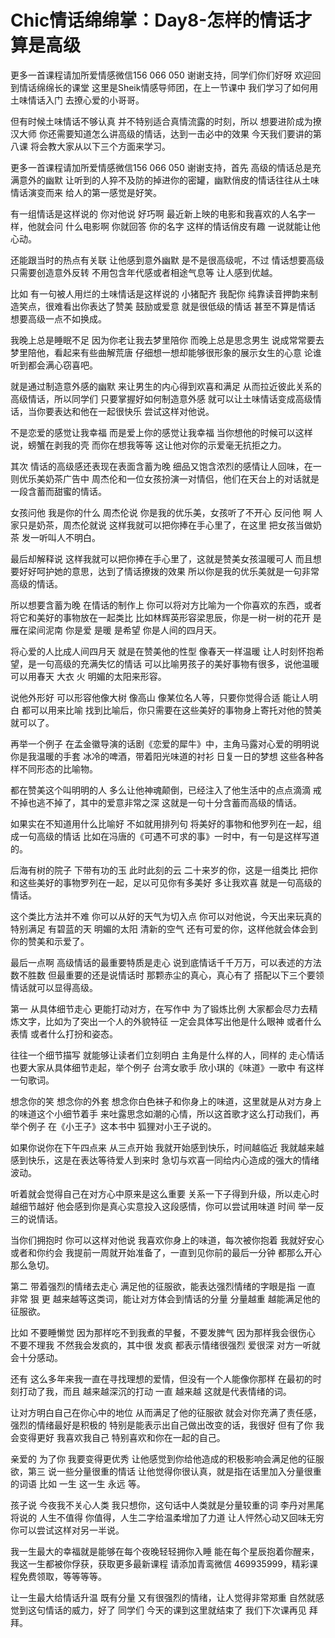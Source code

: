 # Chic情话绵绵掌：Day8-怎样的情话才算是高级

更多一首课程请加所爱情感微信156 066 050 谢谢支持，同学们你们好呀 欢迎回到情话绵绵长的课堂 这里是Sheik情感导师团，在上一节课中 我们学习了如何用土味情话入门 去撩心爱的小哥哥。

但有时候土味情话不够认真 并不特别适合真情流露的时刻，所以 想要进阶成为撩汉大师 你还需要知道怎么讲高级的情话，达到一击必中的效果 今天我们要讲的第八课 将会教大家从以下三个方面来学习。

更多一首课程请加所爱情感微信156 066 050 谢谢支持，首先 高级的情话总是充满意外的幽默 让听到的人猝不及防的掉进你的密罐，幽默俏皮的情话往往从土味情话演变而来 给人的第一感觉是好笑。

有一组情话是这样说的 你对他说 好巧啊 最近新上映的电影和我喜欢的人名字一样，他就会问 什么电影啊 你就回答 你的名字 这样的情话俏皮有趣 一说就能让他心动。

还能跟当时的热点有关联 让他感到意外幽默 是不是很高级呢，不过 情话想要高级 只需要创造意外反转 不用包含年代感或者相途气息等 让人感到优越。

比如 有一句被人用烂的土味情话是这样说的 小猪配齐 我配你 纯靠读音押韵来制造笑点，很难看出你表达了赞美 鼓励或爱意 就是很低级的情话 甚至不算是情话 想要高级一点不如换成。

我晚上总是睡眠不足 因为你老让我去梦里陪你 而晚上总是思念男生 说成常常要去梦里陪他，看起来有些曲解荒唐 仔细想一想却能够很形象的展示女生的心意 论谁听到都会满心窃喜吧。

就是通过制造意外感的幽默 来让男生的内心得到欢喜和满足 从而拉近彼此关系的高级情话，所以同学们 只要掌握好如何制造意外感 就可以让土味情话变成高级情话，当你要表达和他在一起很快乐 尝试这样对他说。

不是恋爱的感觉让我幸福 而是爱上你的感觉让我幸福 当你想他的时候可以这样说，螃蟹在剥我的壳 而你在想我等等 这让他对你的示爱毫无抗拒之力。

其次 情话的高级感还表现在表面含蓄为晚 细品又饱含浓烈的感情让人回味，在一则优乐美奶茶广告中 周杰伦和一位女孩扮演一对情侣，他们在天台上的对话就是一段含蓄而甜蜜的情话。

女孩问他 我是你的什么 周杰伦说 你是我的优乐美，女孩听了不开心 反问他 啊 人家只是奶茶，周杰伦就说 这样我就可以把你捧在手心里了，在这里 把女孩当做奶茶 发一听叫人不明白。

最后却解释说 这样我就可以把你捧在手心里了，这就是赞美女孩温暖可人 而且想要好好呵护她的意思，达到了情话撩拨的效果 所以你是我的优乐美就是一句非常高级的情话。

所以想要含蓄为晚 在情话的制作上 你可以将对方比喻为一个你喜欢的东西，或者将它和美好的事物放在一起类比 比如林辉英形容梁思辰，你是一树一树的花开 是雁在梁间泥南 你是爱 是暖 是希望 你是人间的四月天。

将心爱的人比成人间四月天 就是在赞美他的性型 像春天一样温暖 让人时刻怀抱希望，是一句高级的充满失忆的情话 可以比喻男孩子的美好事物有很多，说他温暖可以用春天 大衣 火 明媚的太阳来形容。

说他外形好 可以形容他像大树 像高山 像某位名人等，只要你觉得合适 能让人明白 都可以用来比喻 找到比喻后，你只需要在这些美好的事物身上寄托对他的赞美就可以了。

再举一个例子 在孟金徽导演的话剧《恋爱的犀牛》中，主角马露对心爱的明明说 你是我温暖的手套 冰冷的啤酒，带着阳光味道的衬衫 日复一日的梦想 这些各种各样不同形态的比喻物。

都在赞美这个叫明明的人 多么让他神魂颠倒，已经注入了他生活中的点点滴滴 戒不掉也逃不掉了，其中的爱意非常之深 这就是一句十分含蓄而高级的情话。

如果实在不知道用什么比喻好 不如就用排列句 将美好的事物和他罗列在一起，组成一句高级的情话 比如在冯唐的《可遇不可求的事》一时中，有一句是这样写道的。

后海有树的院子 下带有功的玉 此时此刻的云 二十来岁的你，这是一组类比 把你和这些美好的事物罗列在一起，足以可见你有多美好 多让我欢喜 就是一句高级的情话。

这个类比方法并不难 你可以从好的天气为切入点 你可以对他说，今天出来玩真的特别满足 有碧蓝的天 明媚的太阳 清新的空气 还有可爱的你，这样他就会体会到你的赞美和示爱了。

最后一点啊 高级情话的最重要特质是走心 说到底情话千千万万，可以表述的方法数不胜数 但最重要的还是说情话时 那颗赤尘的真心，真心有了 搭配以下三个要领 情话就可以显得高级。

第一 从具体细节走心 更能打动对方，在写作中 为了锻炼比例 大家都会尽力去精炼文字，比如为了突出一个人的外貌特征 一定会具体写出他是什么眼神 或者什么表情 或者什么打扮和姿态。

往往一个细节描写 就能够让读者们立刻明白 主角是什么样的人，同样的 走心情话也要大家从具体细节走起，举个例子 台湾女歌手 欣小琪的《味道》一歌中 有这样一句歌词。

想念你的笑 想念你的外套 想念你白色袜子和你身上的味道，这里就是从对方身上的味道这个小细节着手 来吐露思念如潮的心情，所以这首歌才这么打动我们，再举个例子 在《小王子》这本书中 狐狸对小王子说的。

如果你说你在下午四点来 从三点开始 我就开始感到快乐，时间越临近 我就越来越感到快乐，这是在表达等待爱人到来时 急切与欢喜一同给内心造成的强大的情绪波动。

听着就会觉得自己在对方心中原来是这么重要 关系一下子得到升级，所以走心时越细节越好 他会感到你是真心实意投入这段感情，你可以尝试用味道 时间 举一反三的说情话。

当你们拥抱时 你可以这样对他说 我喜欢你身上的味道，每次被你抱着 我就好安心 或者和你约会 我提前一周就开始准备了，一直到见你前的最后一分钟 都那么开心那么急切。

第二 带着强烈的情绪去走心 满足他的征服欲，能表达强烈情绪的字眼是指 一直 非常 狠 更 越来越等这类词，能让对方体会到情话的分量 分量越重 越能满足他的征服欲。

比如 不要睡懒觉 因为那样吃不到我煮的早餐，不要发脾气 因为那样我会很伤心 不要不理我 不然我会发疯的，其中很 发疯 都表示情绪很强烈 爱很深 对方一听就会十分感动。

还有 这么多年来我一直在寻找理想的爱情，但没有一个人能像你那样 在最初的时刻打动了我，而且 越来越深沉的打动 一直 越来越 这就是代表情绪的词。

让对方明白自己在你心中的地位 从而满足了他的征服欲 就会对你充满了责任感，强烈的情绪最好是积极的 特别是能表示出自己做出改变的话，我很好 但有了你 我会变得更好 我喜欢我自己 特别喜欢和你在一起的自己。

亲爱的 为了你 我要变得更优秀 让他感觉到你给他造成的积极影响会满足他的征服欲，第三 说一些分量很重的情话 让他觉得你很认真，就是指在话里加入分量很重的词语 比如 一生 这一生 永远 等。

孩子说 今夜我不关心人类 我只想你，这句话中人类就是分量较重的词 李丹对黑尾将说的 人生不值得 你值得，人生二字给温柔增加了力道 让人怦然心动又回味无穷 你可以尝试这样对另一半说。

我一生最大的幸福就是能够在每个夜晚轻轻拥你入睡 能在每个星辰抱着你醒来，我这一生都被你俘获，获取更多最新课程 请添加青鸾微信 469935999，精彩课程免费领取，等等等等。

让一生最大给情话升温 既有分量 又有很强烈的情绪，让人觉得非常郑重 自然就感觉到这句情话的威力，好了 同学们 今天的课到这里就结束了 我们下次课再见 拜拜。